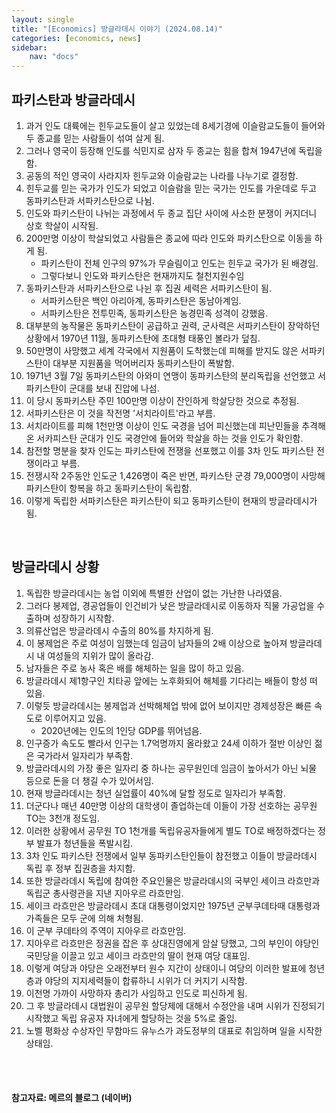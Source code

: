 ```yaml
---
layout: single
title: "[Economics] 방글라데시 이야기 (2024.08.14)"
categories: [economics, news]
sidebar:
    nav: "docs"
---
```


## 파키스탄과 방글라데시
1. 과거 인도 대륙에는 힌두교도들이 살고 있었는데 8세기경에 이슬람교도들이 들어와 두 종교를 믿는 사람들이 섞여 살게 됨.
1. 그러나 영국이 등장해 인도를 식민지로 삼자 두 종교는 힘을 합쳐 1947년에 독립을 함.
1. 공동의 적인 영국이 사라지자 힌두교와 이슬람교는 나라를 나누기로 결정함.
1. 힌두교를 믿는 국가가 인도가 되었고 이슬람을 믿는 국가는 인도를 가운데로 두고 동파키스탄과 서파키스탄으로 나뉨.
1. 인도와 파키스탄이 나뉘는 과정에서 두 종교 집단 사이에 사소한 분쟁이 커지더니 상호 학살이 시작됨.
1. 200만명 이상이 학살되었고 사람들은 종교에 따라 인도와 파키스탄으로 이동을 하게 됨.
    - 파키스탄이 전체 인구의 97%가 무슬림이고 인도는 힌두교 국가가 된 배경임.
    - 그렇다보니 인도와 파키스탄은 현재까지도 철천지원수임
1. 동파키스탄과 서파키스탄으로 나뉜 후 집권 세력은 서파키스탄이 됨.
    - 서파키스탄은 백인 아리아계, 동파키스탄은 동남아계임.
    - 서파키스탄은 전투민족, 동파키스탄은 농경민족 성격이 강했음.
1. 대부분의 농작물은 동파키스탄이 공급하고 권력, 군사력은 서파키스탄이 장악하던 상황에서 1970년 11월, 동파키스탄에 초대형 태풍인 볼라가 덮침.
1. 50만명이 사망했고 세계 각국에서 지원품이 도착했는데 피해를 받지도 않은 서파키스탄이 대부분 지원품을 먹어버리자 동파키스탄이 폭발함.
1. 1971년 3월 7일 동파키스탄의 아와미 연맹이 동파키스탄의 분리독립을 선언했고 서파키스탄이 군대를 보내 진압에 나섬.
1. 이 당시 동파키스탄 주민 100만명 이상이 잔인하게 학살당한 것으로 추정됨.
1. 서파키스탄은 이 것을 작전명 '서치라이트'라고 부름.
1. 서치라이트를 피해 1천만명 이상이 인도 국경을 넘어 피신했는데 피난민들을 추격해온 서카피스탄 군대가 인도 국경안에 들어와 학살을 하는 것을 인도가 확인함.
1. 참전할 명분을 찾자 인도는 파키스탄에 전쟁을 선포했고 이를 3차 인도 파키스탄 전쟁이라고 부름.
1. 전쟁시작 2주동안 인도군 1,426명이 죽은 반면, 파키스탄 군경 79,000명이 사망해 파키스탄이 항복을 하고 동파키스탄이 독립함.
1. 이렇게 독립한 서파키스탄은 파키스탄이 되고 동파키스탄이 현재의 방글라데시가 됨.

<br/>

## 방글라데시 상황
1. 독립한 방글라데시는 농업 이외에 특별한 산업이 없는 가난한 나라였음.
1. 그러다 봉제업, 경공업들이 인건비가 낮은 방글라데시로 이동하자 직물 가공업을 수출하며 성장하기 시작함.
1. 의류산업은 방글라데시 수출의 80%를 차지하게 됨.
1. 이 봉제업은 주로 여성이 임했는데 임금이 남자들의 2배 이상으로 높아져 방글라데시 내 여성들의 지위가 많이 올라감.
1. 남자들은 주로 농사 혹은 배를 해체하는 일을 많이 하고 있음.
1. 방글라데시 제1항구인 치타공 앞에는 노후화되어 해체를 기다리는 배들이 항성 떠 있음.
1. 이렇듯 방글라데시는 봉제업과 선박해체업 밖에 없어 보이지만 경제성장은 빠른 속도로 이루어지고 있음.
    - 2020년에는 인도의 1인당 GDP를 뛰어넘음.
1. 인구증가 속도도 빨라서 인구는 1.7억명까지 올라왔고 24세 이하가 절반 이상인 젊은 국가라서 일자리가 부족함.
1. 방글라데시의 가장 좋은 일자리 중 하나는 공무원인데 임금이 높아서가 아닌 뇌물 등으로 돈을 더 챙길 수가 있어서임.
1. 현재 방글라데시는 청년 실업률이 40%에 달할 정도로 일자리가 부족함.
1. 더군다나 매년 40만명 이상의 대학생이 졸업하는데 이들이 가장 선호하는 공무원 TO는 3천개 정도임.
1. 이러한 상황에서 공무원 TO 1천개를 독립유공자들에게 별도 TO로 배정하겠다는 정부 발표가 청년들을 폭발시킴.
1. 3차 인도 파키스탄 전쟁에서 일부 동파키스탄인들이 참전했고 이들이 방글라데시 독립 후 정부 집권층을 차지함.
1. 또한 방글라데시 독립에 참여한 주요인물은 방글라데시의 국부인 세이크 라흐만과 독립군 총사령관을 지낸 지아우르 라흐만임.
1. 세이크 라흐만은 방글라데시 초대 대통령이었지만 1975년 군부쿠데타때 대통령과 가족들은 모두 군에 의해 처형됨.
1. 이 군부 쿠데타의 주역이 지아우르 라흐만임.
1. 지아우르 라흐만은 정권을 잡은 후 상대진영에게 암살 당했고, 그의 부인이 야당인 국민당을 이끌고 있고 세이크 라흐만의 딸이 현재 여당 대표임.
1. 이렇게 여당과 야당은 오래전부터 원수 지간이 상태이니 여당의 이러한 발표에 청년층과 야당의 지지세력들이 합류하니 시위가 더 커지기 시작함.
1. 이천명 가까이 사망하자 총리가 사임하고 인도로 피신하게 됨.
1. 그 후 방글라데시 대법원이 공무원 할당제에 대해서 수정안을 내며 시위가 진정되기 시작했고 독립 유공자 자녀에게 할당하는 것을 5%로 줄임.
1. 노벨 평화상 수상자인 무함마드 유누스가 과도정부의 대표로 취임하며 일을 시작한 상태임.


<br/>
<br/>

#### 참고자료: 메르의 블로그 (네이버) 